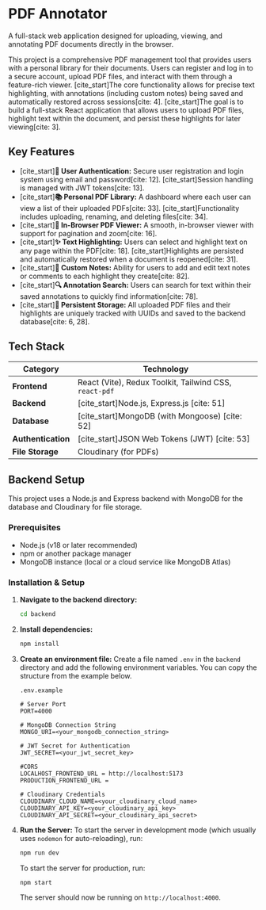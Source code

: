 # PDF Annotator

A full-stack web application designed for uploading, viewing, and annotating PDF documents directly in the browser.

This project is a comprehensive PDF management tool that provides users with a personal library for their documents. Users can register and log in to a secure account, upload PDF files, and interact with them through a feature-rich viewer. [cite_start]The core functionality allows for precise text highlighting, with annotations (including custom notes) being saved and automatically restored across sessions[cite: 4]. [cite_start]The goal is to build a full-stack React application that allows users to upload PDF files, highlight text within the document, and persist these highlights for later viewing[cite: 3].

## Key Features

* [cite_start]**🔐 User Authentication:** Secure user registration and login system using email and password[cite: 12]. [cite_start]Session handling is managed with JWT tokens[cite: 13].
* [cite_start]**📚 Personal PDF Library:** A dashboard where each user can view a list of their uploaded PDFs[cite: 33]. [cite_start]Functionality includes uploading, renaming, and deleting files[cite: 34].
* [cite_start]**📄 In-Browser PDF Viewer:** A smooth, in-browser viewer with support for pagination and zoom[cite: 16].
* [cite_start]**✨ Text Highlighting:** Users can select and highlight text on any page within the PDF[cite: 18]. [cite_start]Highlights are persisted and automatically restored when a document is reopened[cite: 31].
* [cite_start]**📝 Custom Notes:** Ability for users to add and edit text notes or comments to each highlight they create[cite: 82].
* [cite_start]**🔍 Annotation Search:** Users can search for text within their saved annotations to quickly find information[cite: 78].
* [cite_start]**💾 Persistent Storage:** All uploaded PDF files and their highlights are uniquely tracked with UUIDs and saved to the backend database[cite: 6, 28].

## Tech Stack

| Category           | Technology                               |
| ------------------ | ---------------------------------------- |
| **Frontend** | React (Vite), Redux Toolkit, Tailwind CSS, `react-pdf` |
| **Backend** | [cite_start]Node.js, Express.js [cite: 51]                      |
| **Database** | [cite_start]MongoDB (with Mongoose) [cite: 52]                  |
| **Authentication** | [cite_start]JSON Web Tokens (JWT) [cite: 53]                    |
| **File Storage** | Cloudinary (for PDFs)                    |

## Backend Setup

This project uses a Node.js and Express backend with MongoDB for the database and Cloudinary for file storage.

### Prerequisites

* Node.js (v18 or later recommended)
* npm or another package manager
* MongoDB instance (local or a cloud service like MongoDB Atlas)

### Installation & Setup

1.  **Navigate to the backend directory:**
    ```bash
    cd backend
    ```

2.  **Install dependencies:**
    ```bash
    npm install
    ```

3.  **Create an environment file:**
    Create a file named `.env` in the `backend` directory and add the following environment variables. You can copy the structure from the example below.

    `.env.example`
    ```
    # Server Port
    PORT=4000

    # MongoDB Connection String
    MONGO_URI=<your_mongodb_connection_string>

    # JWT Secret for Authentication
    JWT_SECRET=<your_jwt_secret_key>

    #CORS
    LOCALHOST_FRONTEND_URL = http://localhost:5173
    PRODUCTION_FRONTEND_URL =

    # Cloudinary Credentials
    CLOUDINARY_CLOUD_NAME=<your_cloudinary_cloud_name>
    CLOUDINARY_API_KEY=<your_cloudinary_api_key>
    CLOUDINARY_API_SECRET=<your_cloudinary_api_secret>
    ```

4.  **Run the Server:**
    To start the server in development mode (which usually uses `nodemon` for auto-reloading), run:
    ```bash
    npm run dev
    ```
    
    To start the server for production, run:
    ```bash
    npm start
    ```
    The server should now be running on `http://localhost:4000`.
